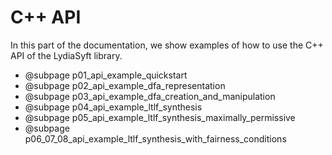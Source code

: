 # C++ API

In this part of the documentation, we show examples of how to use the C++ API of the LydiaSyft library.

- @subpage p01_api_example_quickstart
- @subpage p02_api_example_dfa_representation
- @subpage p03_api_example_dfa_creation_and_manipulation
- @subpage p04_api_example_ltlf_synthesis
- @subpage p05_api_example_ltlf_synthesis_maximally_permissive
- @subpage p06_07_08_api_example_ltlf_synthesis_with_fairness_conditions
